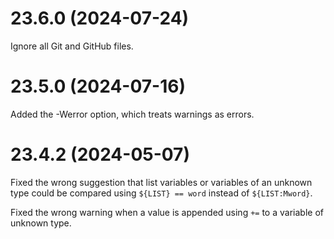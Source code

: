 # 23.6.0 (2024-07-24)

Ignore all Git and GitHub files.

# 23.5.0 (2024-07-16)

Added the -Werror option, which treats warnings as errors.

# 23.4.2 (2024-05-07)

Fixed the wrong suggestion that list variables or variables of an unknown type
could be compared using `${LIST} == word` instead of `${LIST:Mword}`.

Fixed the wrong warning when a value is appended using `+=` to a variable of
unknown type.
